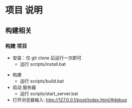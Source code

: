 # 项目 说明

## 构建相关
  
### 构建 项目 
 
* 安装：仅 git clone 后运行一次即可 
    + 运行 scripts/install.bat
+ 构建
    * 运行 scripts/build.bat
+ 启动 服务器 
    * 运行 scripts/start_server.bat
+ 打开浏览器输入: http://127.0.0.1/boot/index.html/#debug 